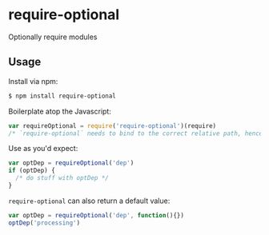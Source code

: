 # require-optional

Optionally require modules

## Usage

Install via npm:

```bash
$ npm install require-optional
```

Boilerplate atop the Javascript:

```javascript
var requireOptional = require('require-optional')(require)
/* `require-optional` needs to bind to the correct relative path, hence the extra (require) */
```

Use as you'd expect:

```javascript
var optDep = requireOptional('dep')
if (optDep) {
  /* do stuff with optDep */
}
```

`require-optional` can also return a default value:

```javascript
var optDep = requireOptional('dep', function(){})
optDep('processing')
```
